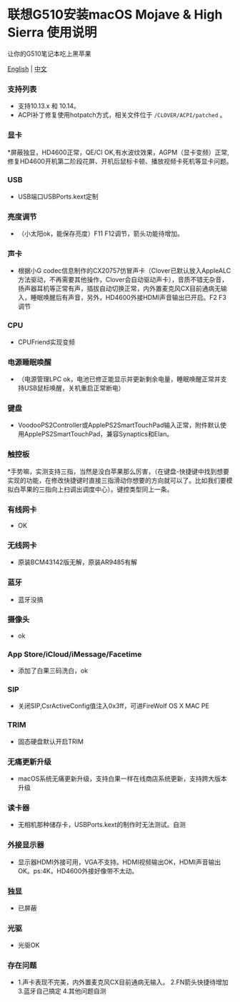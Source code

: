 # 联想G510安装macOS Mojave & High Sierra 使用说明

让你的G510笔记本吃上黑苹果

[English](README.md) | [中文](README-CN.md)


### 支持列表

* 支持10.13.x 和 10.14。
* ACPI补丁修复使用hotpatch方式，相关文件位于 `/CLOVER/ACPI/patched` 。

### 显卡
*屏蔽独显，HD4600正常，QE/CI OK,有水波纹效果，AGPM（显卡变频）正常,修复HD4600开机第二阶段花屏、开机后鼠标卡顿、播放视频卡死机等显卡问题。

### USB
* USB端口USBPorts.kext定制

### 亮度调节
* （小太阳ok，能保存亮度）F11 F12调节，箭头功能待增加。

### 声卡
* 根据小G codec信息制作的CX20757仿冒声卡（Clover已默认放入AppleALC方法驱动，不再需要其他操作，Clover会自动驱动声卡），音质不错无杂音，扬声器耳机等正常有声，插拔自动切换正常，内外置麦克风CX目前通病无输入，睡眠唤醒后有声音，另外，HD4600外接HDMI声音输出已开启。F2 F3调节
### CPU
* CPUFriend实现变频

### 电源睡眠唤醒
* （电源管理LPC ok，电池已修正能显示并更新剩余电量，睡眠唤醒正常并支持USB鼠标唤醒，关机重启正常断电）

### 键盘
* VoodooPS2Controller或ApplePS2SmartTouchPad输入正常，附件默认使用ApplePS2SmartTouchPad，兼容Synaptics和Elan。

### 触控板
*手势嘛，实测支持三指，当然是没白苹果那么厉害，（在键盘-快捷键中找到想要实现的功能，在修改快捷键时直接三指滑动你想要的方向就可以了。比如我们要模拟白苹果的三指向上扫调出调度中心）。键控类型同上一条。

### 有线网卡
* OK

### 无线网卡
* 原装BCM43142版无解，原装AR9485有解

### 蓝牙
* 蓝牙没搞


### 摄像头
* ok

### App Store/iCloud/iMessage/Facetime
* 添加了白果三码洗白，ok


### SIP
* 关闭SIP,CsrActiveConfig值注入0x3ff，可进FireWolf OS X MAC PE

### TRIM
* 固态硬盘默认开启TRIM

### 无痛更新升级
* macOS系统无痛更新升级，支持白果一样在线商店系统更新，支持跨大版本升级

### 读卡器
* 无相机那种储存卡，USBPorts.kext的制作时无法测试。自测


### 外接显示器
* 显示器HDMI外接可用，VGA不支持。HDMI视频输出OK，HDMI声音输出OK。ps:4K，HD4600外接好像带不太动。

### 独显
* 已屏蔽

### 光驱
* 光驱OK

### 存在问题
* 1.声卡表现不完美，内外置麦克风CX目前通病无输入。
   2.FN箭头快捷待增加
   3.蓝牙自己搞定
   4.其他问题自测



